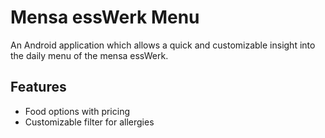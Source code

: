 # Mensa essWerk Menu

An Android application which allows a quick and customizable insight into the daily menu of the mensa essWerk.

## Features
- Food options with pricing
- Customizable filter for allergies